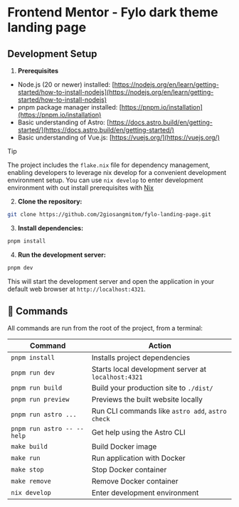 # Frontend Mentor - Fylo dark theme landing page

## Development Setup

1. **Prerequisites**

- Node.js (20 or newer) installed: [https://nodejs.org/en/learn/getting-started/how-to-install-nodejs](https://nodejs.org/en/learn/getting-started/how-to-install-nodejs)
- pnpm package manager installed: [https://pnpm.io/installation](https://pnpm.io/installation)
- Basic understanding of Astro: [https://docs.astro.build/en/getting-started/](https://docs.astro.build/en/getting-started/)
- Basic understanding of Vue.js: [https://vuejs.org/](https://vuejs.org/)

> [!TIP]
> The project includes the `flake.nix` file for dependency management, enabling developers to leverage nix develop for a convenient development environment setup. You can use `nix develop` to enter development environment with out install prerequisites with [Nix](https://nixos.org/download)

2. **Clone the repository:**

```bash
git clone https://github.com/2giosangmitom/fylo-landing-page.git
```

3. **Install dependencies:**

```bash
pnpm install
```

4. **Run the development server:**

```bash
pnpm dev
```

This will start the development server and open the application in your default web browser at `http://localhost:4321`.

## 🧞 Commands

All commands are run from the root of the project, from a terminal:

| Command                    | Action                                              |
| -------------------------- | --------------------------------------------------- |
| `pnpm install`             | Installs project dependencies                       |
| `pnpm run dev`             | Starts local development server at `localhost:4321` |
| `pnpm run build`           | Build your production site to `./dist/`             |
| `pnpm run preview`         | Previews the built website locally                  |
| `pnpm run astro ...`       | Run CLI commands like `astro add`, `astro check`    |
| `pnpm run astro -- --help` | Get help using the Astro CLI                        |
| `make build`               | Build Docker image                                  |
| `make run`                 | Run application with Docker                         |
| `make stop`                | Stop Docker container                               |
| `make remove`              | Remove Docker container                             |
| `nix develop`              | Enter development environment                       |
